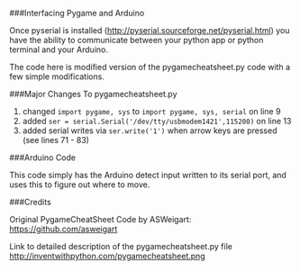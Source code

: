 ###Interfacing Pygame and Arduino


Once pyserial is installed (http://pyserial.sourceforge.net/pyserial.html) you have the ability to communicate between your python app or python terminal and your Arduino.


The code here is modified version of the pygamecheatsheet.py code with a few simple modifications.

###Major Changes To pygamecheatsheet.py

1. changed  `import pygame, sys` to  `import pygame, sys, serial` on line 9
2. added   `ser = serial.Serial('/dev/tty/usbmodem1421',115200)` on line 13
3. added serial writes via `ser.write('1')` when arrow keys are pressed (see lines 71 - 83)

###Arduino Code

This code simply has the Arduino detect input written to its serial port, and uses this to figure out where to move.


###Credits

Original PygameCheatSheet Code by  ASWeigart:
https://github.com/asweigart

Link to detailed description of the pygamecheatsheet.py file
http://inventwithpython.com/pygamecheatsheet.png




